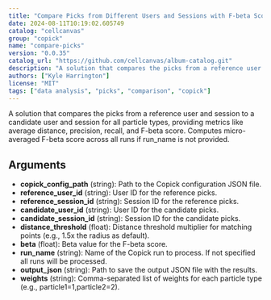 ```yaml
---
title: "Compare Picks from Different Users and Sessions with F-beta Score"
date: 2024-08-11T10:19:02.605749
catalog: "cellcanvas"
group: "copick"
name: "compare-picks"
version: "0.0.35"
catalog_url: "https://github.com/cellcanvas/album-catalog.git"
description: "A solution that compares the picks from a reference user and session to a candidate user and session for all particle types, providing metrics like average distance, precision, recall, and F-beta score. Computes micro-averaged F-beta score across all runs if run_name is not provided."
authors: ["Kyle Harrington"]
license: "MIT"
tags: ["data analysis", "picks", "comparison", "copick"]
---
```


A solution that compares the picks from a reference user and session to a candidate user and session for all particle types, providing metrics like average distance, precision, recall, and F-beta score. Computes micro-averaged F-beta score across all runs if run_name is not provided.

## Arguments

- **copick_config_path** (string): Path to the Copick configuration JSON file.
- **reference_user_id** (string): User ID for the reference picks.
- **reference_session_id** (string): Session ID for the reference picks.
- **candidate_user_id** (string): User ID for the candidate picks.
- **candidate_session_id** (string): Session ID for the candidate picks.
- **distance_threshold** (float): Distance threshold multiplier for matching points (e.g., 1.5x the radius as default).
- **beta** (float): Beta value for the F-beta score.
- **run_name** (string): Name of the Copick run to process. If not specified all runs will be processed.
- **output_json** (string): Path to save the output JSON file with the results.
- **weights** (string): Comma-separated list of weights for each particle type (e.g., particle1=1,particle2=2).

